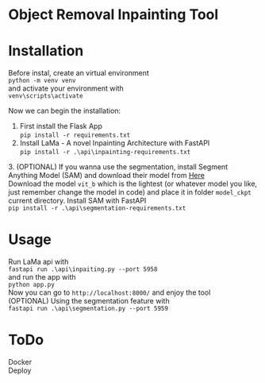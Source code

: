 # Object Removal Inpainting Tool

# Installation  
Before instal, create an virtual environment  
`python -m venv venv`  
and activate your environment with  
`venv\scripts\activate`  

Now we can begin the installation:  
1. First install the Flask App    
`pip install -r requirements.txt`  
2. Install LaMa - A novel Inpainting Architecture with FastAPI  
`pip install -r .\api\inpainting-requirements.txt`  


[SAM]: https://github.com/facebookresearch/segment-anything
3. (OPTIONAL) If you wanna use the segmentation, install Segment Anything Model (SAM) and download their model from [Here][SAM]  
Download the model `vit_b` which is the lightest (or whatever model you like, just remember change the model in code) and place it in folder `model_ckpt` current directory.
Install SAM with FastAPI  
`pip install -r .\api\segmentation-requirements.txt`  

# Usage  
Run LaMa api with  
`fastapi run .\api\inpaiting.py --port 5958`  
and run the app with  
`python app.py`  
Now you can go to `http://localhost:8000/` and enjoy the tool  
(OPTIONAL) Using the segmentation feature with  
`fastapi run .\api\segmentation.py --port 5959` 

# ToDo  
Docker  
Deploy
